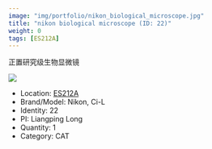 ```yaml
---
image: "img/portfolio/nikon_biological_microscope.jpg"
title: "nikon biological microscope (ID: 22)"
weight: 0
tags: [ES212A]
---
```


正置研究级生物显微镜

<!--more-->

![](../../img/portfolio/nikon_biological_microscope.jpg)

- Location: [ES212A](../../tags/ES212A)
- Brand/Model: Nikon, Ci-L
- Identity: 22
- PI: Liangping Long
- Quantity: 1
- Category: CAT






